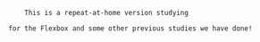 			This is a repeat-at-home version studying

		for the Flexbox and some other previous studies we have done!